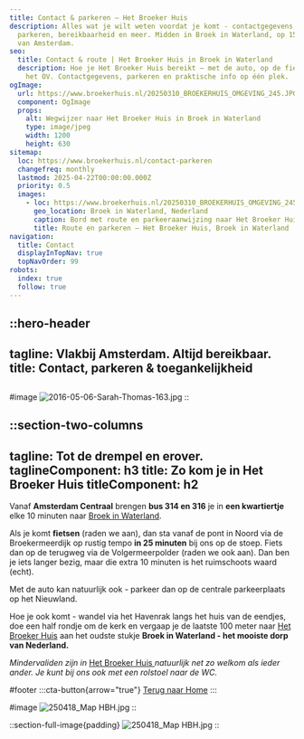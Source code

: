 ```yaml
---
title: Contact & parkeren – Het Broeker Huis
description: Alles wat je wilt weten voordat je komt - contactgegevens,
  parkeren, bereikbaarheid en meer. Midden in Broek in Waterland, op 15 minuten
  van Amsterdam.
seo:
  title: Contact & route | Het Broeker Huis in Broek in Waterland
  description: Hoe je Het Broeker Huis bereikt – met de auto, op de fiets of met
    het OV. Contactgegevens, parkeren en praktische info op één plek.
ogImage:
  url: https://www.broekerhuis.nl/20250310_BROEKERHUIS_OMGEVING_245.JPG
  component: OgImage
  props:
    alt: Wegwijzer naar Het Broeker Huis in Broek in Waterland
    type: image/jpeg
    width: 1200
    height: 630
sitemap:
  loc: https://www.broekerhuis.nl/contact-parkeren
  changefreq: monthly
  lastmod: 2025-04-22T00:00:00.000Z
  priority: 0.5
  images:
    - loc: https://www.broekerhuis.nl/20250310_BROEKERHUIS_OMGEVING_245.JPG
      geo_location: Broek in Waterland, Nederland
      caption: Bord met route en parkeeraanwijzing naar Het Broeker Huis
      title: Route en parkeren – Het Broeker Huis, Broek in Waterland
navigation:
  title: Contact
  displayInTopNav: true
  topNavOrder: 99
robots:
  index: true
  follow: true
---
```


::hero-header
---
tagline: Vlakbij Amsterdam. Altijd bereikbaar.
title: Contact, parkeren & toegankelijkheid
---
##

#image
![2016-05-06-Sarah-Thomas-163.jpg](/20250331_BROEKERHUIS_1530.JPG)
::

::section-two-columns
---
tagline: Tot de drempel en erover.
taglineComponent: h3
title: Zo kom je in Het Broeker Huis
titleComponent: h2
---
Vanaf **Amsterdam Centraal** brengen **bus 314 en 316** je in **een kwartiertje** elke 10 minuten naar [Broek in Waterland](/broek-in-waterland/broek-in-waterland-nl).

Als je komt **fietsen** (raden we aan), dan sta vanaf de pont in Noord via de Broekermeerdijk op rustig tempo **in 25 minuten** bij ons op de stoep. Fiets dan op de terugweg via de Volgermeerpolder (raden we ook aan). Dan ben je iets langer bezig, maar die extra 10 minuten is het ruimschoots waard (echt).

Met de auto kan natuurlijk ook - parkeer dan op de centrale parkeerplaats op het Nieuwland.

Hoe je ook komt - wandel via het Havenrak langs het huis van de eendjes, doe een half rondje om de kerk en vergaap je de laatste 100 meter naar [Het Broeker Huis](/het-broeker-huis) aan het oudste stukje **Broek in Waterland - het mooiste dorp van Nederland.**

*Mindervaliden zijn in* [Het Broeker Huis ](/restaurant)*natuurlijk net zo welkom als ieder ander. Je kunt bij ons ook met een rolstoel naar de WC.*

#footer
  :::cta-button{arrow="true"}
  [Terug naar Home](/)
  :::

#image
![250418\_Map HBH.jpg](/Screenshot%202025-04-18%20at%2014.32.02.png)
::

::section-full-image{padding}
![250418_Map HBH.jpg](/250418_Map%20HBH.jpg)
::
